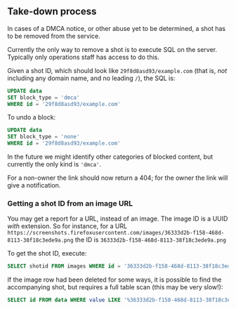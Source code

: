 ## Take-down process

In cases of a DMCA notice, or other abuse yet to be determined, a shot has to be removed from the service.

Currently the only way to remove a shot is to execute SQL on the server. Typically only operations staff has access to do this.

Given a shot ID, which should look like `29f8d8asd93/example.com` (that is, *not* including any domain name, and no leading `/`), the SQL is:

```sql
UPDATE data
SET block_type = 'dmca'
WHERE id = '29f8d8asd93/example.com'
```

To undo a block:

```sql
UPDATE data
SET block_type = 'none'
WHERE id = '29f8d8asd93/example.com'
```

In the future we might identify other categories of blocked content, but currently the only kind is `'dmca'`.

For a non-owner the link should now return a 404; for the owner the link will give a notification.

### Getting a shot ID from an image URL

You may get a report for a URL, instead of an image. The image ID is a UUID *with* extension. So for instance, for a URL `https://screenshots.firefoxusercontent.com/images/36333d2b-f158-468d-8113-38f18c3ede9a.png` the ID is `36333d2b-f158-468d-8113-38f18c3ede9a.png`

To get the shot ID, execute:

```sql
SELECT shotid FROM images WHERE id = '36333d2b-f158-468d-8113-38f18c3ede9a.png'
```

If the image row had been deleted for some ways, it is possible to find the accompanying shot, but requires a full table scan (this may be very slow!):

```sql
SELECT id FROM data WHERE value LIKE '%36333d2b-f158-468d-8113-38f18c3ede9a.png%';
```
